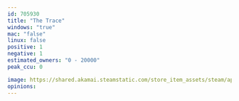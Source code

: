 ```yaml
---
id: 705930
title: "The Trace"
windows: "true"
mac: "false"
linux: false
positive: 1
negative: 1
estimated_owners: "0 - 20000"
peak_ccu: 0

image: https://shared.akamai.steamstatic.com/store_item_assets/steam/apps/705930/header.jpg?t=1508393930
opinions:
---
```

